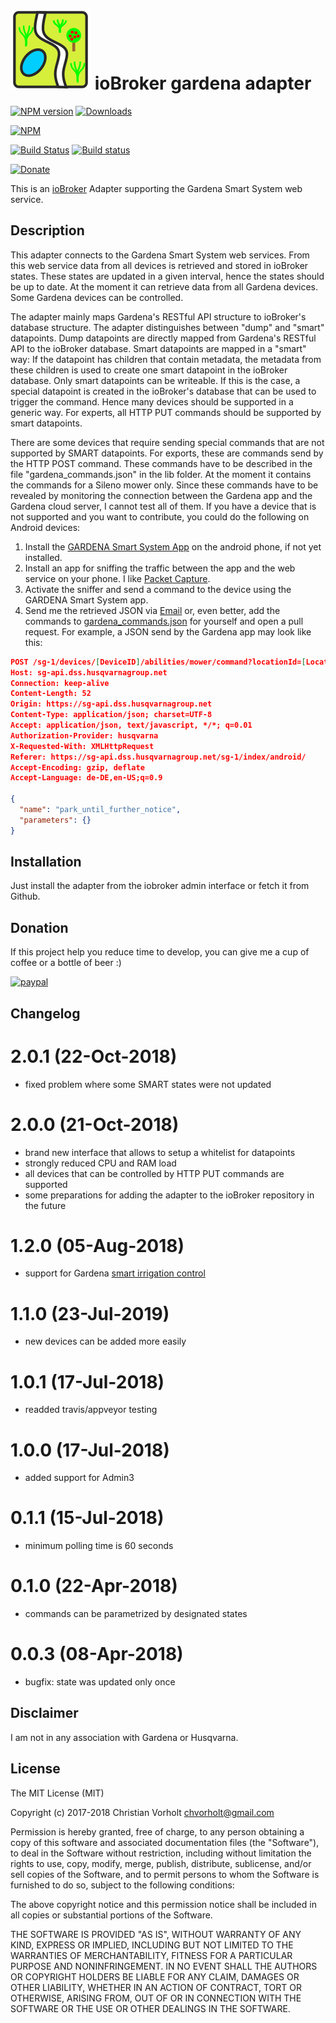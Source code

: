 ![Logo](admin/gardena.png)
ioBroker gardena adapter
=================
[![NPM version](http://img.shields.io/npm/v/iobroker.gardena.svg)](https://www.npmjs.com/package/iobroker.gardena)
[![Downloads](https://img.shields.io/npm/dm/iobroker.gardena.svg)](https://www.npmjs.com/package/iobroker.gardena)

[![NPM](https://nodei.co/npm/iobroker.gardena.png?downloads=true)](https://nodei.co/npm/iobroker.gardena/)

[![Build Status](https://travis-ci.org/t4qjXH8N/ioBroker.gardena.svg?branch=master)](https://travis-ci.org/t4qjXH8N/ioBroker.gardena)
[![Build status](https://ci.appveyor.com/api/projects/status/4gkr4kig83dhsa0h/branch/master?svg=true)](https://ci.appveyor.com/project/t4qjXH8N/iobroker-gardena/branch/master)

[![Donate](https://img.shields.io/badge/Donate-PayPal-green.svg)](https://www.paypal.com/cgi-bin/webscr?cmd=_s-xclick&hosted_button_id=S3ECJZG78SH34)

This is an [ioBroker](https://github.com/ioBroker/ioBroker) Adapter supporting the Gardena Smart System web service.  

## Description

This adapter connects to the Gardena Smart System web services. From this web service data from all devices  is retrieved and stored in ioBroker states. These states are updated in a given interval, hence the states should be up to date. At the moment it can retrieve data from all Gardena devices. Some Gardena devices can be controlled.

The adapter mainly maps Gardena's RESTful API structure to ioBroker's database structure. The adapter distinguishes between "dump" and "smart" datapoints. Dump datapoints are directly mapped from Gardena's RESTful API to the ioBroker database. Smart datapoints are mapped in a "smart" way: If the datapoint has children that contain metadata, the metadata from these children is used to create one smart datapoint in the ioBroker database. Only smart datapoints can be writeable. If this is the case, a special datapoint is created in the ioBroker's database that can be used to trigger the command. Hence many devices should be supported in a generic way. For experts, all HTTP PUT commands should be supported by smart datapoints.    

There are some devices that require sending special commands that are not supported by SMART datapoints. For exports, these are commands send by the HTTP POST command. These commands have to be described in the file "gardena_commands.json" in the lib folder. At the moment it contains the commands for a Sileno mower only. Since these commands have to be revealed by monitoring the connection between the Gardena app and the Gardena cloud server, I cannot test all of them. If you have a device that is not supported and you want to contribute, you could do the following on Android devices: 

1. Install the [GARDENA Smart System App](https://play.google.com/store/apps/details?id=com.gardena.smartgarden&hl=en) on the android phone, if not yet installed.
2. Install an app for sniffing the traffic between the app and the web service on your phone. I like [Packet Capture](https://play.google.com/store/apps/details?id=app.greyshirts.sslcapture&hl=en).
3. Activate the sniffer and send a command to the device using the GARDENA Smart System app.
4. Send me the retrieved JSON via [Email](mailto:chvorholt@gmail.com) or, even better, add the commands to [gardena_commands.json](/lib/gardena_commands.json) for yourself and open a pull request. For example, a JSON send by the Gardena app may look like this:

```json
POST /sg-1/devices/[DeviceID]/abilities/mower/command?locationId=[LocationID] HTTP/1.1
Host: sg-api.dss.husqvarnagroup.net
Connection: keep-alive
Content-Length: 52
Origin: https://sg-api.dss.husqvarnagroup.net
Content-Type: application/json; charset=UTF-8
Accept: application/json, text/javascript, */*; q=0.01
Authorization-Provider: husqvarna
X-Requested-With: XMLHttpRequest
Referer: https://sg-api.dss.husqvarnagroup.net/sg-1/index/android/
Accept-Encoding: gzip, deflate
Accept-Language: de-DE,en-US;q=0.9

{
  "name": "park_until_further_notice",
  "parameters": {}
}
```

## Installation
Just install the adapter from the iobroker admin interface or fetch it from Github.

## Donation
If this project help you reduce time to develop, you can give me a cup of coffee or a bottle of beer :) 

[![paypal](https://www.paypalobjects.com/en_US/i/btn/btn_donateCC_LG.gif)](https://www.paypal.com/cgi-bin/webscr?cmd=_s-xclick&hosted_button_id=S3ECJZG78SH34)

## Changelog
# 2.0.1 (22-Oct-2018)
- fixed problem where some SMART states were not updated

# 2.0.0 (21-Oct-2018)
- brand new interface that allows to setup a whitelist for datapoints
- strongly reduced CPU and RAM load
- all devices that can be controlled by HTTP PUT commands are supported
- some preparations for adding the adapter to the ioBroker repository in the future

# 1.2.0 (05-Aug-2018)
- support for Gardena [smart irrigation control](https://www.gardena.com/int/products/smart/smart-system/pim94995109/967669901/)

# 1.1.0 (23-Jul-2019)
- new devices can be added more easily 

# 1.0.1 (17-Jul-2018)
- readded travis/appveyor testing

# 1.0.0 (17-Jul-2018)
- added support for Admin3

# 0.1.1 (15-Jul-2018)
- minimum polling time is 60 seconds

# 0.1.0 (22-Apr-2018)
- commands can be parametrized by designated states

# 0.0.3 (08-Apr-2018)
- bugfix: state was updated only once

## Disclaimer
I am not in any association with Gardena or Husqvarna.

## License
The MIT License (MIT)

Copyright (c) 2017-2018 Christian Vorholt <chvorholt@gmail.com>

Permission is hereby granted, free of charge, to any person obtaining a copy
of this software and associated documentation files (the "Software"), to deal
in the Software without restriction, including without limitation the rights
to use, copy, modify, merge, publish, distribute, sublicense, and/or sell
copies of the Software, and to permit persons to whom the Software is
furnished to do so, subject to the following conditions:

The above copyright notice and this permission notice shall be included in
all copies or substantial portions of the Software.

THE SOFTWARE IS PROVIDED "AS IS", WITHOUT WARRANTY OF ANY KIND, EXPRESS OR
IMPLIED, INCLUDING BUT NOT LIMITED TO THE WARRANTIES OF MERCHANTABILITY,
FITNESS FOR A PARTICULAR PURPOSE AND NONINFRINGEMENT. IN NO EVENT SHALL THE
AUTHORS OR COPYRIGHT HOLDERS BE LIABLE FOR ANY CLAIM, DAMAGES OR OTHER
LIABILITY, WHETHER IN AN ACTION OF CONTRACT, TORT OR OTHERWISE, ARISING FROM,
OUT OF OR IN CONNECTION WITH THE SOFTWARE OR THE USE OR OTHER DEALINGS IN
THE SOFTWARE.
